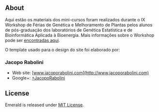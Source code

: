 ## About

Aqui estão os materiais dos mini-cursos foram realizados durante o IX Workshop de Férias de Genética e Melhoramento de Plantas pelos alunos de pós-graduação dos laboratórios de Genética Estatística e de Bioinformática Aplicada à Bioenergia. 
Mais informações sobre o Workshop pode ser [encontradas aqui](http://www.genetica.esalq.usp.br/cursogmp/).


O template usado para o design do site foi elaborado por:

### Jacopo Rabolini

- Web site: [www.jacoporabolini.com](http://www.jacoporabolini.com)
- Google+: [+JacopoRabolini](https://plus.google.com/u/0/+JacopoRabolini/posts)

## License
Emerald is released under [MIT License](license.md).
